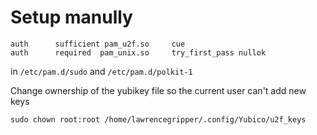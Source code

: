 # Setup manully

```
auth      sufficient pam_u2f.so     cue
auth      required  pam_unix.so     try_first_pass nullok
```

in `/etc/pam.d/sudo` and `/etc/pam.d/polkit-1`

Change ownership of the yubikey file so the current user can't add new keys

```
sudo chown root:root /home/lawrencegripper/.config/Yubico/u2f_keys
```